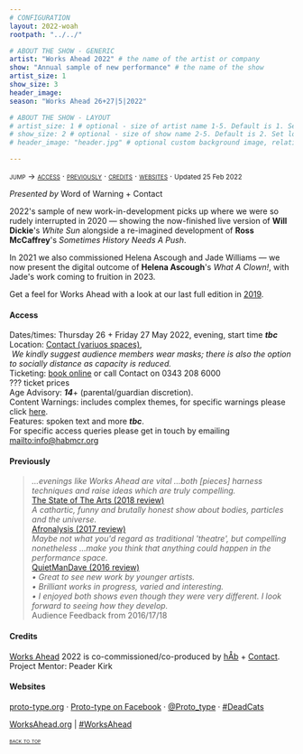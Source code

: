 ```yaml
---
# CONFIGURATION
layout: 2022-woah
rootpath: "../../"

# ABOUT THE SHOW - GENERIC
artist: "Works Ahead 2022" # the name of the artist or company
show: "Annual sample of new performance" # the name of the show
artist_size: 1
show_size: 3
header_image:    
season: "Works Ahead 26+27|5|2022"

# ABOUT THE SHOW - LAYOUT
# artist_size: 1 # optional - size of artist name 1-5. Default is 1. Set longer names to lower values
# show_size: 2 # optional - size of show name 2-5. Default is 2. Set longer names to lower values
# header_image: "header.jpg" # optional custom background image, relative to current page

---
```

<span style='font-variant: small-caps'>jump → [access](/current/2022-worksahead/#access) · [previously](/current/2022-worksahead/#previously) · [credits](/current/2022-worksahead/#credits) · [websites](/current/2022-worksahead/#websites)</span> · <small>Updated 25 Feb 2022</small>        
        
*Presented by* Word of Warning + Contact        
        
2022's sample of new work-in-development picks up where we were so rudely interrupted in 2020 — showing the now-finished live version of **Will Dickie**'s *White Sun* alongside a re-imagined development of **Ross McCaffrey**'s *Sometimes History Needs A Push*.        
        
In 2021 we also commissioned Helena Ascough and Jade Williams — we now present the digital outcome of **Helena Ascough**'s *What A Clown!*, with Jade's work coming to fruition in 2023.        
        
Get a feel for Works Ahead with a look at our last full edition in [2019](/archive/2019-worksahead).        

#### Access                 
Dates/times: Thursday 26 + Friday 27 May 2022, evening, start time ***tbc***<br>Location: <a href="https://" target="_blank">Contact (variuos spaces)</a>, <br>&nbsp;*We kindly suggest audience members wear masks; there is also the option to socially distance as capacity is reduced.*<br>Ticketing: <a href="https://" target="_blank">book online</a> or call Contact on 0343 208 6000<br>??? ticket prices<br>Age Advisory: ***14***+ (parental/guardian discretion).<br>Content Warnings: includes complex themes, for specific warnings please click [here](/warnings).<br>Features: spoken text and more ***tbc***.<br>For specific access queries please get in touch by emailing <mailto:info@habmcr.org>        
         
#### Previously        
>*…evenings like Works Ahead are vital …both [pieces] harness techniques and raise ideas which are truly compelling.*<br><a href="http://www.thestateofthearts.co.uk/features/works-ahead-expect-something-weird-personal-entirely-half-done" target="_blank">The State of The Arts (2018 review)</a>           
>*A cathartic, funny and brutally honest show about bodies, particles and the universe.*<br><a href="http://afronalysis.com/2017/05/14/review-superposition-stun" target="_blank">Afronalysis (2017 review)</a>           
>*Maybe not what you'd regard as traditional 'theatre', but compelling nonetheless …make you think that anything could happen in the performance space.*<br><a href="http://quietmandave.co.uk/2016/06/works-ahead" target="_blank">QuietManDave (2016 review)</a>           
>*• Great to see new work by younger artists.<br>• Brilliant works in progress, varied and interesting.<br>• I enjoyed both shows even though they were very different. I look forward to seeing how they develop.*<br>Audience Feedback from 2016/17/18         
        
#### Credits         
[Works Ahead](/hab/worksahead) 2022 is co-commissioned/co-produced by [hÅb](/hab) + <a href="https://contactmcr.com" target="_blank">Contact</a>. Project Mentor: Peader Kirk        
        
#### Websites          
<a href="http://proto-type.org/projects/current/dead-cats" target="_blank">proto-type.org</a> · <a href="https://facebook.com/prototypetheater" target="_blank">Proto-type on Facebook</a> · <a href="https://twitter.com/Proto_type" target="_blank">@Proto_type</a> · <a href="https://twitter.com/hashtag/DeadCats" target="_blank">#DeadCats</a>         
                
<a href="http://worksahead.org" target="_blank">WorksAhead.org</a> | <a href="http://twitter.com/hashtag/WorksAhead" target="_blank">#WorksAhead</a>

<small><span style='font-variant: small-caps'>[back to top](/current/2022-worksahead)</span></small>
